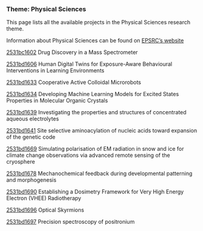 ### Theme: Physical Sciences

This page lists all the available projects in the Physical Sciences research theme.

Information about Physical Sciences can be found on [EPSRC’s website](https://www.ukri.org/what-we-offer/browse-our-areas-of-investment-and-support/physical-sciences-theme/)

[2531bc1602](../projects/2531bc1602.md) Drug Discovery in a Mass Spectrometer

[2531bd1606](../projects/2531bd1606.md) Human Digital Twins for Exposure-Aware Behavioural Interventions in Learning Environments

[2531bd1633](../projects/2531bd1633.md) Cooperative Active Colloidal Microrobots

[2531bd1634](../projects/2531bd1634.md) Developing Machine Learning Models for Excited States Properties in Molecular Organic Crystals

[2531bd1639](../projects/2531bd1639.md) Investigating the properties and structures of concentrated aqueous electrolytes

[2531bd1641](../projects/2531bd1641.md) Site selective aminoacylation of nucleic acids toward expansion of the genetic code

[2531bd1669](../projects/2531bd1669.md) Simulating polarisation of EM radiation in snow and ice for climate change observations via advanced remote sensing of the cryosphere

[2531bd1678](../projects/2531bd1678.md) Mechanochemical feedback during developmental patterning and morphogenesis

[2531bd1690](../projects/2531bd1690.md) Establishing a Dosimetry Framework for Very High Energy Electron (VHEE) Radiotherapy

[2531bd1696](../projects/2531bd1696.md) Optical Skyrmions

[2531bd1697](../projects/2531bd1697.md) Precision spectroscopy of positronium

